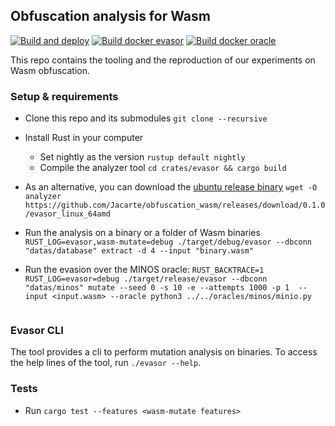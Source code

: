 ## Obfuscation analysis for Wasm 

[![Build and deploy](https://github.com/Jacarte/obfuscation_wasm/actions/workflows/build_and_deploy.yml/badge.svg)](https://github.com/Jacarte/obfuscation_wasm/actions/workflows/build_and_deploy.yml) [![Build docker evasor](https://github.com/Jacarte/obfuscation_wasm/actions/workflows/build_docker_image.yml/badge.svg)](https://github.com/Jacarte/obfuscation_wasm/actions/workflows/build_docker_image.yml) [![Build docker oracle](https://github.com/Jacarte/wasm_evasion/actions/workflows/build_docker_image_oracles.yml/badge.svg)](https://github.com/Jacarte/wasm_evasion/actions/workflows/build_docker_image_oracles.yml)

This repo contains the tooling and the reproduction of our experiments on Wasm obfuscation.

### Setup & requirements
- Clone this repo and its submodules `git clone --recursive` 
- Install Rust in your computer
    - Set nightly as the version `rustup default nightly`
    - Compile the analyzer tool `cd crates/evasor && cargo build`

- As an alternative, you can download the [ubuntu release binary](https://github.com/Jacarte/obfuscation_wasm/releases/download/0.1.0/analyzer) `wget -O analyzer https://github.com/Jacarte/obfuscation_wasm/releases/download/0.1.0/evasor_linux_64amd`
- Run the analysis on a binary or a folder of Wasm binaries `RUST_LOG=evasor,wasm-mutate=debug ./target/debug/evasor --dbconn "datas/database" extract -d 4 --input "binary.wasm"  `

- Run the evasion over the MINOS oracle: `RUST_BACKTRACE=1 RUST_LOG=evasor=debug ./target/release/evasor --dbconn "datas/minos" mutate --seed 0 -s 10 -e --attempts 1000 -p 1  --input <input.wasm> --oracle python3 ../../oracles/minos/minio.py `
  ```

### Evasor CLI

The tool provides a cli to perform mutation analysis on binaries. To access the help lines of the tool, run `./evasor --help`. 

### Tests
- Run `cargo test --features <wasm-mutate features>`
